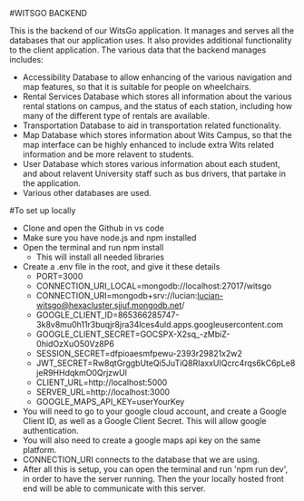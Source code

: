 #WITSGO BACKEND

This is the backend of our WitsGo application. It manages and serves all the databases that our application uses. It also provides additional functionality to the client application. The various data that the backend manages includes:
- Accessibility Database to allow enhancing of the various navigation and map features, so that it is suitable for people on wheelchairs.
- Rental Services Database which stores all information about the various rental stations on campus, and the status of each station, including how many of the different type of rentals are available.
- Transportation Database to aid in transportation related functionality.
- Map Database which stores information about Wits Campus, so that the map interface can be highly enhanced to include extra Wits related information and be more relavent to students.
- User Database which stores various information about each student, and about relavent University staff such as bus drivers, that partake in the application.
- Various other databases are used.

#To set up locally
- Clone and open the Github in vs code
- Make sure you have node.js and npm installed
- Open the terminal and run npm install
    - This will install all needed libraries
- Create a .env file in the root, and give it these details
  - PORT=3000
  - CONNECTION_URI_LOCAL=mongodb://localhost:27017/witsgo 
  - CONNECTION_URI=mongodb+srv://lucian:lucian-witsgo@hexacluster.sjjuf.mongodb.net/
  - GOOGLE_CLIENT_ID=865366285747-3k8v8mu0h11r3buqjr8jra34lces4uld.apps.googleusercontent.com
  - GOOGLE_CLIENT_SECRET=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
  - SESSION_SECRET=dfpioaesmfpewu-2393r29821x2w2
  - JWT_SECRET=Rw8qtGrggbUteQi5JuTiQ8RIaxxUIQcrc4rqs6kC6pLe8jeR9HHdqkmO0QrjzwUl
  - CLIENT_URL=http://localhost:5000
  - SERVER_URL=http://localhost:3000
  - GOOGLE_MAPS_API_KEY=userYourKey
- You will need to go to your google cloud account, and create a Google Client ID, as well as a Google Client Secret. This will allow google authentication.
- You will also need to create a google maps api key on the same platform.
- CONNECTION_URI connects to the database that we are using.
- After all this is setup, you can open the terminal and run 'npm run dev', in order to have the server running. Then the your locally hosted front end will be able to communicate with this server.
